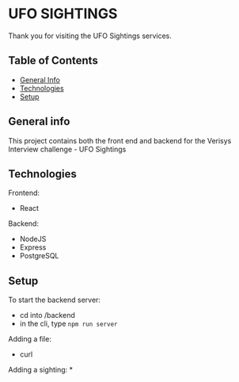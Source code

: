 # UFO SIGHTINGS
Thank you for visiting the UFO Sightings services.

## Table of Contents
* [General Info](#general-info)
* [Technologies](#technologies)
* [Setup](#setup)

## General info
This project contains both the front end and backend for the Verisys Interview challenge - UFO Sightings

## Technologies
Frontend:
* React

Backend:
* NodeJS
* Express
* PostgreSQL

## Setup
To start the backend server:
* cd into /backend
* in the cli, type `npm run server`

Adding a file:
* curl 

Adding a sighting:
*
